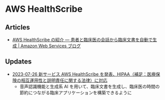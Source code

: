 # AWS HealthScribe

## Articles

- [AWS HealthScribe の紹介 — 患者と臨床医の会話から臨床文書を自動で生成 | Amazon Web Services ブログ](https://aws.amazon.com/jp/blogs/news/industries-introducing-aws-healthscribe/)

## Updates

- [2023-07-26 新サービス AWS HealthScribe を発表、HIPAA（補足：医療保険の相互運用性と説明責任に関する法律）に対応](https://aws.amazon.com/jp/about-aws/whats-new/2023/07/announces-aws-healthscribe-preview/)
  - 音声認識機能と生成系 AI を用いて、臨床文書を生成し、臨床医の時間の節約につながる臨床アプリケーションを構築できるように